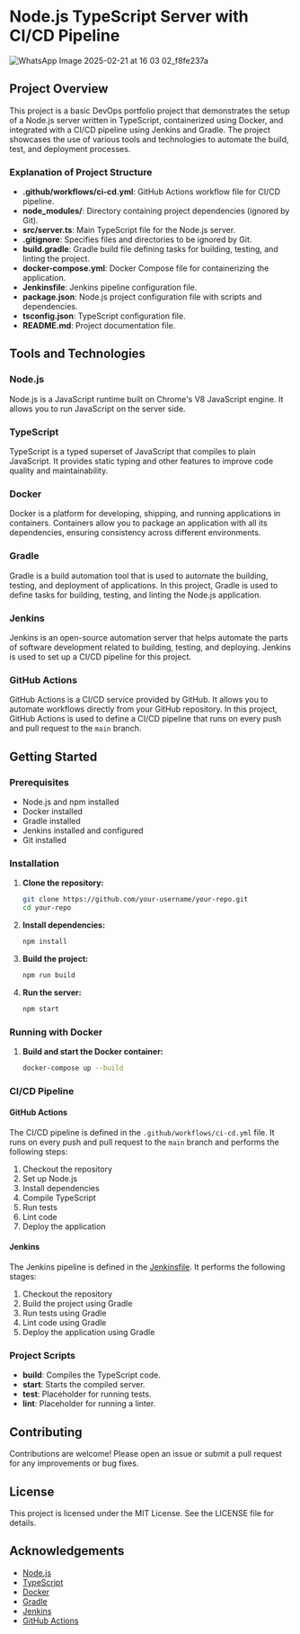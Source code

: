 # Node.js TypeScript Server with CI/CD Pipeline





![WhatsApp Image 2025-02-21 at 16 03 02_f8fe237a](https://github.com/user-attachments/assets/4e406e60-8f62-410d-a741-17486cfa9878)

## Project Overview

This project is a basic DevOps portfolio project that demonstrates the setup of a Node.js server written in TypeScript, containerized using Docker, and integrated with a CI/CD pipeline using Jenkins and Gradle. The project showcases the use of various tools and technologies to automate the build, test, and deployment processes.

### Explanation of Project Structure

- **.github/workflows/ci-cd.yml**: GitHub Actions workflow file for CI/CD pipeline.
- **node_modules/**: Directory containing project dependencies (ignored by Git).
- **src/server.ts**: Main TypeScript file for the Node.js server.
- **.gitignore**: Specifies files and directories to be ignored by Git.
- **build.gradle**: Gradle build file defining tasks for building, testing, and linting the project.
- **docker-compose.yml**: Docker Compose file for containerizing the application.
- **Jenkinsfile**: Jenkins pipeline configuration file.
- **package.json**: Node.js project configuration file with scripts and dependencies.
- **tsconfig.json**: TypeScript configuration file.
- **README.md**: Project documentation file.

## Tools and Technologies

### Node.js
Node.js is a JavaScript runtime built on Chrome's V8 JavaScript engine. It allows you to run JavaScript on the server side.

### TypeScript
TypeScript is a typed superset of JavaScript that compiles to plain JavaScript. It provides static typing and other features to improve code quality and maintainability.

### Docker
Docker is a platform for developing, shipping, and running applications in containers. Containers allow you to package an application with all its dependencies, ensuring consistency across different environments.

### Gradle
Gradle is a build automation tool that is used to automate the building, testing, and deployment of applications. In this project, Gradle is used to define tasks for building, testing, and linting the Node.js application.

### Jenkins
Jenkins is an open-source automation server that helps automate the parts of software development related to building, testing, and deploying. Jenkins is used to set up a CI/CD pipeline for this project.

### GitHub Actions
GitHub Actions is a CI/CD service provided by GitHub. It allows you to automate workflows directly from your GitHub repository. In this project, GitHub Actions is used to define a CI/CD pipeline that runs on every push and pull request to the `main` branch.

## Getting Started

### Prerequisites

- Node.js and npm installed
- Docker installed
- Gradle installed
- Jenkins installed and configured
- Git installed

### Installation

1. **Clone the repository:**
    ```sh
    git clone https://github.com/your-username/your-repo.git
    cd your-repo
    ```

2. **Install dependencies:**
    ```sh
    npm install
    ```

3. **Build the project:**
    ```sh
    npm run build
    ```

4. **Run the server:**
    ```sh
    npm start
    ```

### Running with Docker

1. **Build and start the Docker container:**
    ```sh
    docker-compose up --build
    ```

### CI/CD Pipeline

#### GitHub Actions

The CI/CD pipeline is defined in the `.github/workflows/ci-cd.yml` file. It runs on every push and pull request to the `main` branch and performs the following steps:

1. Checkout the repository
2. Set up Node.js
3. Install dependencies
4. Compile TypeScript
5. Run tests
6. Lint code
7. Deploy the application

#### Jenkins

The Jenkins pipeline is defined in the [Jenkinsfile](http://_vscodecontentref_/8). It performs the following stages:

1. Checkout the repository
2. Build the project using Gradle
3. Run tests using Gradle
4. Lint code using Gradle
5. Deploy the application using Gradle

### Project Scripts

- **build**: Compiles the TypeScript code.
- **start**: Starts the compiled server.
- **test**: Placeholder for running tests.
- **lint**: Placeholder for running a linter.

## Contributing

Contributions are welcome! Please open an issue or submit a pull request for any improvements or bug fixes.

## License 

This project is licensed under the MIT License. See the LICENSE file for details.

## Acknowledgements

- [Node.js](https://nodejs.org/)
- [TypeScript](https://www.typescriptlang.org/)
- [Docker](https://www.docker.com/)
- [Gradle](https://gradle.org/)
- [Jenkins](https://www.jenkins.io/)
- [GitHub Actions](https://github.com/features/actions)
